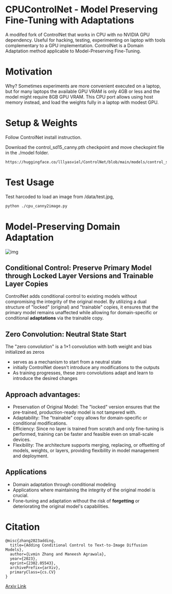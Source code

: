 # CPUControlNet - Model Preserving Fine-Tuning with Adaptations
A modifed fork of ControlNet that works in CPU with no NVIDIA GPU dependency. Useful for hacking, testing, experimenting on laptop with tools complementary to a GPU implementation. ControlNet is a Domain Adaptation method applicable to Model-Preserving Fine-Tuning. 

# Motivation
Why? Sometimes experiments are more convenient executed on a laptop, but for many laptops the available GPU VRAM is only 4GB or less and the model might require 8GB GPU VRAM. 
This CPU port allows using host memory instead, and load the weights fully in a laptop with modest GPU.

# Setup & Weights
Follow ControlNet install instruction.

Download the control_sd15_canny.pth checkpoint and move checkopint file in the ./model folder. 
```
https://huggingface.co/lllyasviel/ControlNet/blob/main/models/control_sd15_canny.pth
```

# Test Usage
Test harcoded to load an image from /data/test.jpg,
```bash
python ./cpu_canny2image.py
```

# Model-Preserving Domain Adaptation

![img](github_page/he.png)

## Conditional Control: Preserve Primary Model through Locked Layer Versions and Trainable Layer Copies 
ControlNet adds conditional control to existing models without compromising the integrity of the original model. By utilizing a dual structure of "locked" (original) and "trainable" copies, it ensures that the primary model remains unaffected while allowing for domain-specific or conditional **adaptations** via the trainable copy.

## Zero Convolution: Neutral State Start
The "zero convolution" is a 1×1 convolution with both weight and bias initialized as zeros
* serves as a mechanism to start from a neutral state
* initially ControlNet doesn't introduce any modifications to the outputs
* As training progresses, these zero convolutions adapt and learn to introduce the desired changes

## Approach advantages:

* Preservation of Original Model: The "locked" version ensures that the pre-trained, production-ready model is not tampered with.
* Adaptability: The "trainable" copy allows for domain-specific or conditional modifications.
* Efficiency: Since no layer is trained from scratch and only fine-tuning is performed, training can be faster and feasible even on small-scale devices.
* Flexibility: The architecture supports merging, replacing, or offsetting of models, weights, or layers, providing flexibility in model management and deployment.

## Applications
* Domain adaptation through conditional modeling
* Applications where maintaining the integrity of the original model is crucial.
* Fone-tuning and adaptation without the risk of **forgetting** or deteriorating the original model's capabilities.


# Citation

    @misc{zhang2023adding,
      title={Adding Conditional Control to Text-to-Image Diffusion Models}, 
      author={Lvmin Zhang and Maneesh Agrawala},
      year={2023},
      eprint={2302.05543},
      archivePrefix={arXiv},
      primaryClass={cs.CV}
    }

[Arxiv Link](https://arxiv.org/abs/2302.05543)

